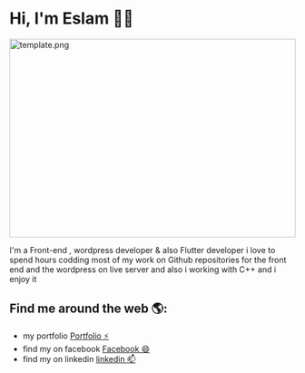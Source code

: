 # Hi, I'm Eslam 👋🏾

<img src="https://user-images.githubusercontent.com/35490681/89426102-13e3e980-d73a-11ea-919f-ddbc01d4800c.png" alt="template.png" width="100%" height="350px">

I'm a Front-end , wordpress developer & also Flutter developer i love to spend hours codding most of my work on Github repositories for the front end and the wordpress on live server and also i working with C++ and i enjoy it

## Find me around the web 🌎:

- my portfolio <a href="https://eslamsamy5.github.io/My-PortFolio/">Portfolio ⚡</a>
- find my on facebook <a href="https://www.facebook.com/eslam.samy.92">Facebook 😄</a>
- find my on linkedin <a href="https://www.linkedin.com/in/eslam-samy-96a8b9156/">linkedin 📫</a>
<!--
- 🔭 I’m currently working on ...
- 🌱 I’m currently learning ...
- 👯 I’m looking to collaborate on ...
- 🤔 I’m looking for help with ...
- 💬 Ask me about ...
- 📫 How to reach me: ...
- 😄 Pronouns: ...
- ⚡ Fun fact: ...
  -->

